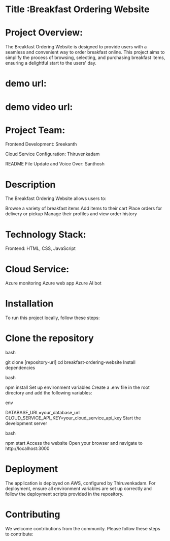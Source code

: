 # Title :Breakfast Ordering Website

# Project Overview:

The Breakfast Ordering Website is designed to provide users with a seamless and convenient way to order breakfast online. This project aims to simplify the process of browsing, selecting, and purchasing breakfast items, ensuring a delightful start to the users' day.

# demo url:
# demo video url:

# Project Team:

Frontend Development: Sreekanth

Cloud Service Configuration: Thiruvenkadam

README File Update and Voice Over: Santhosh

# Description
The Breakfast Ordering Website allows users to:

Browse a variety of breakfast items
Add items to their cart
Place orders for delivery or pickup
Manage their profiles and view order history

# Technology Stack:

Frontend: HTML, CSS, JavaScript


# Cloud Service: 
Azure monitoring 
Azure web app
Azure AI bot
    
# Installation
To run this project locally, follow these steps:

# Clone the repository

bash

git clone [repository-url]
cd breakfast-ordering-website
Install dependencies

bash

npm install
Set up environment variables
Create a .env file in the root directory and add the following variables:

env

DATABASE_URL=your_database_url
CLOUD_SERVICE_API_KEY=your_cloud_service_api_key
Start the development server

bash

npm start
Access the website
Open your browser and navigate to http://localhost:3000

# Deployment
The application is deployed on AWS, configured by Thiruvenkadam. For deployment, ensure all environment variables are set up correctly and follow the deployment scripts provided in the repository.

# Contributing
We welcome contributions from the community. Please follow these steps to contribute:




